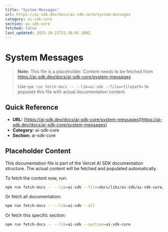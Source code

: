 ```yaml
---
title: "System Messages"
url: https://ai-sdk.dev/docs/ai-sdk-core/system-messages
category: ai-sdk-core
section: ai-sdk-core
fetched: false
last_updated: 2025-10-21T22:38:01.100Z
---
```


# System Messages

> **Note:** This file is a placeholder. Content needs to be fetched from https://ai-sdk.dev/docs/ai-sdk-core/system-messages
>
> Use `npm run fetch-docs -- --lib=ai-sdk --file=<filepath>` to populate this file with actual documentation content.

## Quick Reference

- **URL:** [https://ai-sdk.dev/docs/ai-sdk-core/system-messages](https://ai-sdk.dev/docs/ai-sdk-core/system-messages)
- **Category:** ai-sdk-core
- **Section:** ai-sdk-core

## Placeholder Content

This documentation file is part of the Vercel AI SDK documentation structure.
The actual content will be fetched and populated automatically.

To fetch the content now, run:

```bash
npm run fetch-docs -- --lib=ai-sdk --file=docs/libs/ai-sdk/ai-sdk-core/system-messages.md
```

Or fetch all documentation:

```bash
npm run fetch-docs -- --lib=ai-sdk --all
```

Or fetch this specific section:

```bash
npm run fetch-docs -- --lib=ai-sdk --section=ai-sdk-core
```
